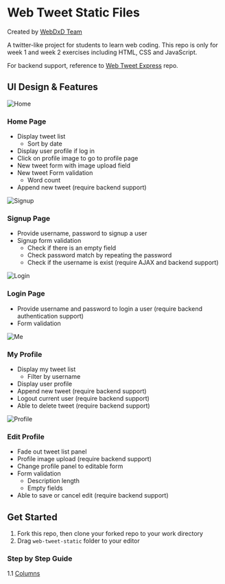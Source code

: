 # Web Tweet Static Files

Created by [WebDxD Team](https://webdxd.com/about-us.html)

A twitter-like project for students to learn web coding. This repo is only for week 1 and week 2 exercises including HTML, CSS and JavaScript.

For backend support, reference to [Web Tweet Express](https://github.com/webdxd/web-tweet-express) repo.

## UI Design & Features

![Home](http://res.cloudinary.com/hackhub/image/upload/v1524849627/Home_j9hfb3.jpg)
### Home Page
* Display tweet list
    * Sort by date
* Display user profile if log in
* Click on profile image to go to profile page
* New tweet form with image upload field
* New tweet Form validation
    * Word count
* Append new tweet (require backend support)

![Signup](http://res.cloudinary.com/hackhub/image/upload/v1524851787/Login_cxm3j5.jpg)
### Signup Page
* Provide username, password to signup a user
* Signup form validation
    * Check if there is an empty field
    * Check password match by repeating the password
    * Check if the username is exist (require AJAX and backend support)

![Login](http://res.cloudinary.com/hackhub/image/upload/v1524851780/Signup_uca4uh.jpg)
### Login Page
* Provide username and password to login a user (require backend authentication support)
* Form validation

![Me](http://res.cloudinary.com/hackhub/image/upload/v1524851785/Me_fbod42.jpg)
### My Profile
* Display my tweet list
    * Filter by username
* Display user profile
* Append new tweet (require backend support)
* Logout current user (require backend support)
* Able to delete tweet (require backend support)

![Profile](http://res.cloudinary.com/hackhub/image/upload/v1524851783/Profile_idfzwr.jpg)
### Edit Profile
* Fade out tweet list panel
* Profile image upload (require backend support)
* Change profile panel to editable form
* Form validation
    * Description length
    * Empty fields
* Able to save or cancel edit (require backend support)

## Get Started
1. Fork this repo, then clone your forked repo to your work directory
2. Drag `web-tweet-static` folder to your editor

### Step by Step Guide
1.1 [Columns](https://github.com/webdxd/web-tweet-static/blob/1.1-columns/notes/1.1-columns.md)